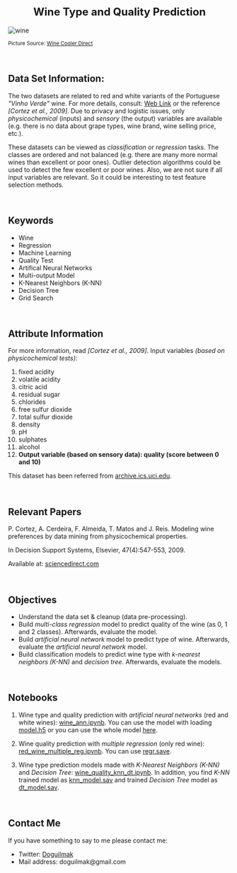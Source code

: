 <h1 align=center><font size = 5>Wine Type and Quality Prediction</font></h1>

<img  src="https://learn.winecoolerdirect.com/wp-content/uploads/2015/07/red-wine.jpg"  alt="wine">

<small>Picture Source: <a  href="https://learn.winecoolerdirect.com/red-wine/">Wine Cooler Direct</a></small>

<br>

<h2>Data Set Information:</h2>

<p>The two datasets are related to red and white variants of the Portuguese <i>"Vinho Verde"</i> wine. For more details, consult: <a  href="https://www.vinhoverde.pt/en/">Web Link</a> or the reference <i>[Cortez et al., 2009]</i>. Due to privacy and logistic issues, only <i>physicochemical</i> (inputs) and <i>sensory</i> (the output) variables are available (e.g. there is no data about grape types, wine brand, wine selling price, etc.).

These datasets can be viewed as <i>classification</i> or <i>regression</i> tasks. The classes are ordered and not balanced (e.g. there are many more normal wines than excellent or poor ones). Outlier detection algorithms could be used to detect the few excellent or poor wines. Also, we are not sure if all input variables are relevant. So it could be interesting to test feature selection methods.</p>

<br> 

<h2>Keywords</h2> 

<ul>
	<li>Wine</li>
	<li>Regression</li>
	<li>Machine Learning</li>
	<li>Quality Test</li>
	<li>Artifical Neural Networks</li>
	<li>Multi-output Model</li>
	<li>K-Nearest Neighbors (K-NN)</li>
	<li>Decision Tree</li>
  <li>Grid Search</li>
</ul> 

<br>

<h2>Attribute Information</h2>

<p>For more information, read <i>[Cortez et al., 2009]</i>. Input variables <i>(based on physicochemical tests)</i>:</p>

<ol>
	<li>fixed acidity</li>
	<li>volatile acidity</li>
	<li>citric acid</li>
	<li>residual sugar</li>
	<li>chlorides</li>
	<li>free sulfur dioxide</li>
	<li>total sulfur dioxide</li>
	<li>density</li>
	<li>pH</li>
	<li>sulphates</li>
	<li>alcohol</li>
	<li><b>Output variable (based on sensory data): quality (score between 0 and 10)</b></li>
</ol>

<p>This dataset has been referred from <a  href="https://archive.ics.uci.edu/ml/datasets/Wine+Quality">archive.ics.uci.edu</a>.</p>

<br>

<h2>Relevant Papers</h2>

<p>P. Cortez, A. Cerdeira, F. Almeida, T. Matos and J. Reis. Modeling wine preferences by data mining from physicochemical properties.

In Decision Support Systems, Elsevier, 47(4):547-553, 2009.

Available at: <a  href="https://www.sciencedirect.com/science/article/abs/pii/S0167923609001377?via%3Dihub">sciencedirect.com</a></p>  

<br>

<h2>Objectives</h2>

<ul>
	<li>Understand the data set & cleanup (data pre-processing).</li>
	<li>Build <i>multi-class regression</i>  model to predict quality of the wine (as 0, 1 and 2 classes).  Afterwards, evaluate the model.</li>
	<li>Build <i>artificial neural network</i> model to predict type of wine. Afterwards, evaluate the <i>artificial neural network</i> model.</li>
	<li>Build classification models to predict wine type with <i>k-nearest neighbors (K-NN)</i> and <i>decision tree</i>. Afterwards, evaluate the models.</li>
</ul> 

<br>

<h2>Notebooks</h2>

<ol>
	<li><p>Wine type and quality prediction with <i>artificial neural networks</i> (red and white wines): <a href="https://github.com/doguilmak/Red-Wine-Quality-Prediction/blob/main/wine_ann.ipynb">wine_ann.ipynb</a>. You can use the model with loading <a  href="https://github.com/doguilmak/Red-Wine-Quality-Prediction/blob/main/saved_models/my_model.h5">model.h5</a> or you can use the whole model <a  href="https://github.com/doguilmak/Red-Wine-Quality-Prediction/tree/main/saved_models/saved_model">here</a>.</p></li>
	<li><p>Wine quality prediction with <i>multiple regression</i> (only red wine): <a href="https://github.com/doguilmak/Red-Wine-Quality-Prediction/blob/main/red_wine_multiple_reg.ipynb">red_wine_multiple_reg.ipynb</a>. You can use <a href="https://github.com/doguilmak/Red-Wine-Quality-Prediction/blob/main/saved_models/regr.save">regr.save</a>.</p></li>
	<li>Wine type prediction models made with <i>K-Nearest Neighbors (K-NN)</i> and <i>Decision Tree</i>: <a href="https://github.com/doguilmak/Red-Wine-Quality-Prediction/blob/main/wine_quality_knn_dt.ipynb">wine_quality_knn_dt.ipynb</a>. In addition, you find <i>K-NN</i> trained model as <a href="https://github.com/doguilmak/Red-Wine-Quality-Prediction/blob/main/saved_models/knn_model.sav">knn_model.sav</a> and trained <i>Decision Tree</i> model as <a href="https://github.com/doguilmak/Red-Wine-Quality-Prediction/blob/main/saved_models/dt_model.sav">dt_model.sav</a>.</li>
</ol>

<br>

<h2>Contact Me</h2>

<p>If you have something to say to me please contact me:</p> 

<ul>
	<li>Twitter: <a  href="https://twitter.com/Doguilmak">Doguilmak</a></li>
	<li>Mail address: doguilmak@gmail.com</li>
</ul>

